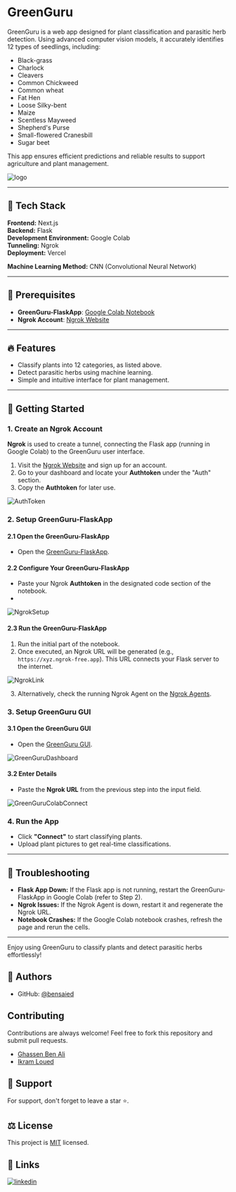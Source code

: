 # GreenGuru

GreenGuru is a web app designed for plant classification and parasitic herb detection. Using advanced computer vision models, it accurately identifies 12 types of seedlings, including:

- Black-grass
- Charlock
- Cleavers
- Common Chickweed
- Common wheat
- Fat Hen
- Loose Silky-bent
- Maize
- Scentless Mayweed
- Shepherd's Purse
- Small-flowered Cranesbill
- Sugar beet

This app ensures efficient predictions and reliable results to support agriculture and plant management.

![logo](https://github.com/user-attachments/assets/c683ca61-ff8b-44f3-8ba4-9091a95ba63f)

---

## 🧰 Tech Stack

**Frontend:** Next.js\
**Backend:** Flask\
**Development Environment:** Google Colab\
**Tunneling:** Ngrok\
**Deployment:** Vercel

**Machine Learning Method:** CNN (Convolutional Neural Network)

---

## 📑 Prerequisites

- **GreenGuru-FlaskApp**: [Google Colab Notebook](https://colab.research.google.com/drive/1cQZYiSjab9FcEUCnW63_H2AJ-oCo4jF_?usp=sharing&fbclid=IwZXh0bgNhZW0CMTAAAR36v4yoOgB6I2IWXBzTXhhcaGIpfSH818gCuD6zJCImKL4PvM3ov67K5ZY_aem_X8GU9F1lTc6E6r3HsbbGRg#scrollTo=VjPNKzsYol4G)
- **Ngrok Account**: [Ngrok Website](https://dashboard.ngrok.com/)

---

## 🔥 Features

- Classify plants into 12 categories, as listed above.
- Detect parasitic herbs using machine learning.
- Simple and intuitive interface for plant management.

---

## 🚀 Getting Started

### 1. Create an Ngrok Account

**Ngrok** is used to create a tunnel, connecting the Flask app (running in Google Colab) to the GreenGuru user interface.

1. Visit the [Ngrok Website](https://dashboard.ngrok.com/) and sign up for an account.
2. Go to your dashboard and locate your **Authtoken** under the "Auth" section.
3. Copy the **Authtoken** for later use.
   
![AuthToken](https://github.com/user-attachments/assets/c65b67bf-ee54-462b-9afc-1996aa4ea254)

### 2. Setup GreenGuru-FlaskApp

#### 2.1 Open the GreenGuru-FlaskApp

- Open the [GreenGuru-FlaskApp](https://colab.research.google.com/drive/1cQZYiSjab9FcEUCnW63_H2AJ-oCo4jF_?usp=sharing&fbclid=IwZXh0bgNhZW0CMTAAAR36v4yoOgB6I2IWXBzTXhhcaGIpfSH818gCuD6zJCImKL4PvM3ov67K5ZY_aem_X8GU9F1lTc6E6r3HsbbGRg#scrollTo=VjPNKzsYol4G).

#### 2.2 Configure Your GreenGuru-FlaskApp

- Paste your Ngrok **Authtoken** in the designated code section of the notebook.
- 
![NgrokSetup](https://github.com/user-attachments/assets/9462d1d9-0080-45c1-be7c-99afb4ffe439)

#### 2.3 Run the GreenGuru-FlaskApp

1. Run the initial part of the notebook.
2. Once executed, an Ngrok URL will be generated (e.g., `https://xyz.ngrok-free.app`). This URL connects your Flask server to the internet.
   
![NgrokLink](https://github.com/user-attachments/assets/2804e158-f256-4244-afed-f4c0e69fd54b)

3. Alternatively, check the running Ngrok Agent on the [Ngrok Agents](https://dashboard.ngrok.com/agents).
   
### 3. Setup GreenGuru GUI

#### 3.1 Open the GreenGuru GUI

- Open the [GreenGuru GUI](#).
  
![GreenGuruDashboard](https://github.com/user-attachments/assets/307f6a4f-9508-4e0d-b9bf-11b8528e6dec)

#### 3.2 Enter Details

- Paste the **Ngrok URL** from the previous step into the input field.
  
![GreenGuruColabConnect](https://github.com/user-attachments/assets/923851d6-0296-463b-909b-d9859a9c0336)

### 4. Run the App

- Click **"Connect"** to start classifying plants.
- Upload plant pictures to get real-time classifications.

---

## 🔧 Troubleshooting

- **Flask App Down:** If the Flask app is not running, restart the GreenGuru-FlaskApp in Google Colab (refer to Step 2).
- **Ngrok Issues:** If the Ngrok Agent is down, restart it and regenerate the Ngrok URL.
- **Notebook Crashes:** If the Google Colab notebook crashes, refresh the page and rerun the cells.

---

Enjoy using GreenGuru to classify plants and detect parasitic herbs effortlessly!

## 📝 Authors

- GitHub: [@bensaied](https://www.github.com/bensaied)

## Contributing

Contributions are always welcome! Feel free to fork this repository and submit pull requests.

- [Ghassen Ben Ali](https://github.com/ghassenbenali96)
- [Ikram Loued](https://github.com/Ikramloued)

## 💝 Support

For support, don't forget to leave a star ⭐️.

## ⚖️ License

This project is [MIT](https://choosealicense.com/licenses/mit/) licensed.

## 🔗 Links

[![linkedin](https://img.shields.io/badge/linkedin-0A66C2?style=for-the-badge&logo=linkedin&logoColor=white)](https://www.linkedin.com/in/bensaied/)
